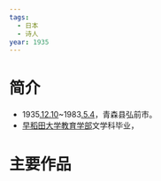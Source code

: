 ```yaml
---
tags:
  - 日本
  - 诗人
year: 1935
---
```

# 简介

- 1935[.12.10](2024-12-10.md)~1983[.5.4](2024-05-04.md)，青森县弘前市。
- [早稻田大学](早稻田大学.md)[教育学部](教育学部.md)文学科毕业，
# 主要作品
